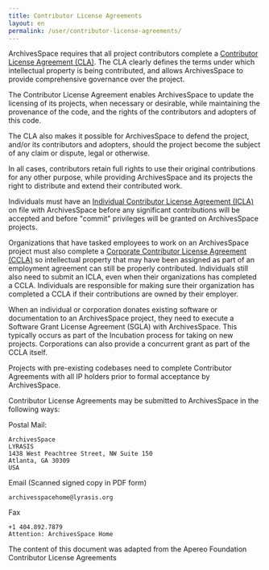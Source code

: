 ```yaml
---
title: Contributor License Agreements
layout: en
permalink: /user/contributor-license-agreements/
---
```

ArchivesSpace requires that all project contributors complete a [Contributor License
Agreement (CLA)](https://archivesspace.github.io/archivesspace/assets/ArchivesSpace_Contributor_License_Agreements.pdf). The CLA clearly defines the terms under which intellectual property is being contributed, and allows ArchivesSpace to provide comprehensive governance over the project.

The Contributor License Agreement enables ArchivesSpace to update the licensing of its projects, when necessary or desirable, while maintaining the provenance of the code,
and the rights of the contributors and adopters of this code.


The CLA also makes it possible for ArchivesSpace to defend the project, and/or its
contributors and adopters, should the project become the subject of any claim or
dispute, legal or otherwise.


In all cases, contributors retain full rights to use their original contributions for any other
purpose, while providing ArchivesSpace and its projects the right to distribute and
extend their contributed work.


Individuals must have an [Individual Contributor License Agreement (ICLA)](https://archivesspace.github.io/archivesspace/assets/ArchivesSpace_Individual_Contributor_License_Agreement_ICLA.pdf) on file with ArchivesSpace before any significant contributions will be accepted and before
"commit" privileges will be granted on ArchivesSpace projects.


Organizations that have tasked employees to work on an ArchivesSpace project must
also complete a [Corporate Contributor License Agreement (CCLA)](https://archivesspace.github.io/archivesspace/assets/ArchivesSpace_Corporate_Contributor_License_Agreement.pdf) so intellectual property that may have been assigned as part of an employment agreement can still be properly contributed. Individuals still also need to submit an ICLA, even when their organizations has completed a CCLA. Individuals are responsible for making sure their organization has completed a CCLA if their contributions are owned by their employer.


When an individual or corporation donates existing software or documentation to
an ArchivesSpace project, they need to execute a Software Grant License Agreement
(SGLA) with ArchivesSpace. This typically occurs as part of the Incubation process for
taking on new projects. Corporations can also provide a concurrent grant as part of the
CCLA itself.


Projects with pre-existing codebases need to complete Contributor Agreements with all
IP holders prior to formal acceptance by ArchivesSpace.


Contributor License Agreements may be submitted to ArchivesSpace in the following ways:


Postal Mail:
```
ArchivesSpace
LYRASIS
1438 West Peachtree Street, NW Suite 150
Atlanta, GA 30309
USA
```

Email (Scanned signed copy in PDF form)

```
archivesspacehome@lyrasis.org
```


Fax

```
+1 404.892.7879
Attention: ArchivesSpace Home
```



The content of this  document was adapted from the Apereo Foundation Contributor License Agreements
